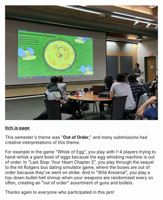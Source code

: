 <!--
	Title: 			Scarlet Game Jam Spring 2023
	Description:	Recounting how scarlet game jam went.
	Date:		    April 22, 2023
	Image:			assets/blog-page-articles/2023/assets/sgj-spring.png
	Authors: 		Alan Tong
	Tags:			SGJ, event, spring
-->

![Picture](assets/pictures-page-images/2023/1_spring/2_sgj-whisk.png)

**[Itch.io page](https://itch.io/jam/scarlet-game-jam-spring-2023)**

This semester's theme was "**Out of Order**," and many submissions had creative interpretations of this theme.

For example in the game "Whisk of Egg", you play with 1-4 players trying to hand-whisk a giant bowl of eggs because the egg whisking machine is out of order. In "Last Stop: Your Heart Chapter 2", you play through the sequel to the hit Rutgers bus dating simulator game, where the buses are out of order because they've went on strike. And in "Wild Aresenal", you play a top-down bullet-hell shmup when your weapons are randomized every so often, creating an "out of order" assortment of guns and bullets.

Thanks again to everyone who participated in this jam!
